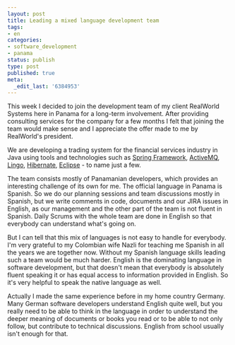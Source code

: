 ```yaml
---
layout: post
title: Leading a mixed language development team
tags:
- en
categories:
- software_development
- panama
status: publish
type: post
published: true
meta:
  _edit_last: '6384953'
---
```

<p>This week I decided to join the development team of my client RealWorld Systems here in Panama for a long-term involvement. After providing consulting services for the company for a few months I felt that joining the team would make sense and I appreciate the offer made to me by RealWorld's president.</p>

<p>We are developing a trading system for the financial services industry in Java using tools and technologies such as <a href="http://www.springframework.org">Spring Framework</a>, <a href="http://www.activemq.org/">ActiveMQ</a>, <a href="http://lingo.codehaus.org/">Lingo</a>, <a href="http://www.hibernate.org">Hibernate</a>, <a href="http://www.eclipse.org/">Eclipse</a> - to name just a few.</p>

<p>The team consists mostly of Panamanian developers, which provides an interesting challenge of its own for me. The official language in Panama is Spanish. So we do our planning sessions and team discussions mostly in Spanish, but we write comments in code, documents and our JIRA issues in English, as our management and the other part of the team is not fluent in Spanish. Daily Scrums with the whole team are done in English so that everybody can understand what's going on.</p>

<p>But I can tell that this mix of languages is not easy to handle for everybody. I'm very grateful to my Colombian wife Nazli for teaching me Spanish in all the years we are together now. Without my Spanish language skills leading such a team would be much harder. English is the dominating language in software development, but that doesn't mean that everybody is absolutely fluent speaking it or has equal access to information provided in English. So it's very helpful to speak the native language as well. </p>

<p>Actually I made the same experience before in my home country Germany. Many German software developers understand English quite well, but you really need to be able to think in the language in order to understand the deeper meaning of documents or books you read or to be able to not only follow, but contribute to technical discussions. English from school usually isn't enough for that.</p>

